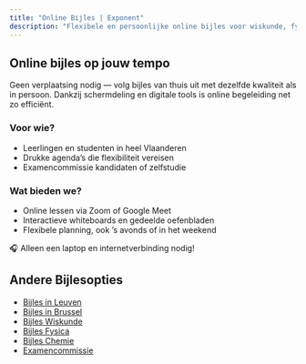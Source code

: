 ```yaml
---
title: "Online Bijles | Exponent"
description: "Flexibele en persoonlijke online bijles voor wiskunde, fysica, chemie en meer. Volledig op maat, waar je ook bent."
---
```


## Online bijles op jouw tempo

Geen verplaatsing nodig — volg bijles van thuis uit met dezelfde kwaliteit als in persoon. Dankzij schermdeling en digitale tools is online begeleiding net zo efficiënt.

### Voor wie?

- Leerlingen en studenten in heel Vlaanderen
- Drukke agenda’s die flexibiliteit vereisen
- Examencommissie kandidaten of zelfstudie

### Wat bieden we?

- Online lessen via Zoom of Google Meet
- Interactieve whiteboards en gedeelde oefenbladen
- Flexibele planning, ook ’s avonds of in het weekend

🎧 Alleen een laptop en internetverbinding nodig!

## Andere Bijlesopties

- [Bijles in Leuven](/bijles-leuven/)
- [Bijles in Brussel](/bijles-brussel/)
- [Bijles Wiskunde](/wiskunde/)
- [Bijles Fysica](/fysica/)
- [Bijles Chemie](/chemie/)
- [Examencommissie](/examencommissie/)
